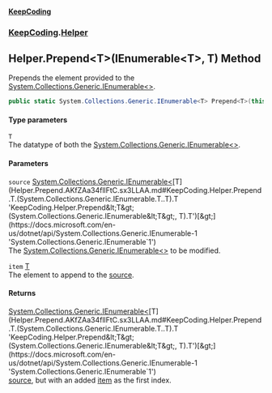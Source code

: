 #### [KeepCoding](index.md 'index')
### [KeepCoding](KeepCoding.md 'KeepCoding').[Helper](Helper.md 'KeepCoding.Helper')
## Helper.Prepend&lt;T&gt;(IEnumerable&lt;T&gt;, T) Method
Prepends the element provided to the [System.Collections.Generic.IEnumerable&lt;&gt;](https://docs.microsoft.com/en-us/dotnet/api/System.Collections.Generic.IEnumerable-1 'System.Collections.Generic.IEnumerable`1').  
```csharp
public static System.Collections.Generic.IEnumerable<T> Prepend<T>(this System.Collections.Generic.IEnumerable<T> source, T item);
```
#### Type parameters
<a name='KeepCoding.Helper.Prepend.T.(System.Collections.Generic.IEnumerable.T..T).T'></a>
`T`  
The datatype of both the [System.Collections.Generic.IEnumerable&lt;&gt;](https://docs.microsoft.com/en-us/dotnet/api/System.Collections.Generic.IEnumerable-1 'System.Collections.Generic.IEnumerable`1').
  
#### Parameters
<a name='KeepCoding.Helper.Prepend.T.(System.Collections.Generic.IEnumerable.T..T).source'></a>
`source` [System.Collections.Generic.IEnumerable&lt;](https://docs.microsoft.com/en-us/dotnet/api/System.Collections.Generic.IEnumerable-1 'System.Collections.Generic.IEnumerable`1')[T](Helper.Prepend.AKfZAa34fllFtC.sx3LLAA.md#KeepCoding.Helper.Prepend.T.(System.Collections.Generic.IEnumerable.T..T).T 'KeepCoding.Helper.Prepend&lt;T&gt;(System.Collections.Generic.IEnumerable&lt;T&gt;, T).T')[&gt;](https://docs.microsoft.com/en-us/dotnet/api/System.Collections.Generic.IEnumerable-1 'System.Collections.Generic.IEnumerable`1')  
The [System.Collections.Generic.IEnumerable&lt;&gt;](https://docs.microsoft.com/en-us/dotnet/api/System.Collections.Generic.IEnumerable-1 'System.Collections.Generic.IEnumerable`1') to be modified.
  
<a name='KeepCoding.Helper.Prepend.T.(System.Collections.Generic.IEnumerable.T..T).item'></a>
`item` [T](Helper.Prepend.AKfZAa34fllFtC.sx3LLAA.md#KeepCoding.Helper.Prepend.T.(System.Collections.Generic.IEnumerable.T..T).T 'KeepCoding.Helper.Prepend&lt;T&gt;(System.Collections.Generic.IEnumerable&lt;T&gt;, T).T')  
The element to append to the [source](Helper.Prepend.AKfZAa34fllFtC.sx3LLAA.md#KeepCoding.Helper.Prepend.T.(System.Collections.Generic.IEnumerable.T..T).source 'KeepCoding.Helper.Prepend&lt;T&gt;(System.Collections.Generic.IEnumerable&lt;T&gt;, T).source').
  
#### Returns
[System.Collections.Generic.IEnumerable&lt;](https://docs.microsoft.com/en-us/dotnet/api/System.Collections.Generic.IEnumerable-1 'System.Collections.Generic.IEnumerable`1')[T](Helper.Prepend.AKfZAa34fllFtC.sx3LLAA.md#KeepCoding.Helper.Prepend.T.(System.Collections.Generic.IEnumerable.T..T).T 'KeepCoding.Helper.Prepend&lt;T&gt;(System.Collections.Generic.IEnumerable&lt;T&gt;, T).T')[&gt;](https://docs.microsoft.com/en-us/dotnet/api/System.Collections.Generic.IEnumerable-1 'System.Collections.Generic.IEnumerable`1')  
[source](Helper.Prepend.AKfZAa34fllFtC.sx3LLAA.md#KeepCoding.Helper.Prepend.T.(System.Collections.Generic.IEnumerable.T..T).source 'KeepCoding.Helper.Prepend&lt;T&gt;(System.Collections.Generic.IEnumerable&lt;T&gt;, T).source'), but with an added [item](Helper.Prepend.AKfZAa34fllFtC.sx3LLAA.md#KeepCoding.Helper.Prepend.T.(System.Collections.Generic.IEnumerable.T..T).item 'KeepCoding.Helper.Prepend&lt;T&gt;(System.Collections.Generic.IEnumerable&lt;T&gt;, T).item') as the first index.
